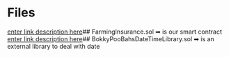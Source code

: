 # Files
[enter link description here](https://github.com/AbdQaddora/farming-insurance-smart-contract/blob/main/FarmingInsurance.sol)## FarmingInsurance.sol ➡ is our smart contract
[enter link description here](https://github.com/AbdQaddora/farming-insurance-smart-contract/blob/main/BokkyPooBahsDateTimeLibrary.sol)## BokkyPooBahsDateTimeLibrary.sol ➡ is an external library to deal with date

